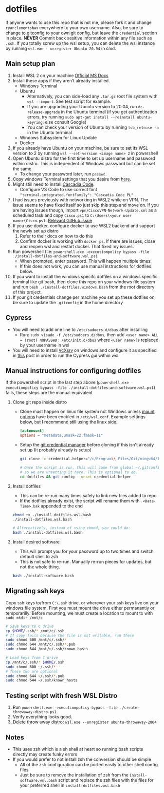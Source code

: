 # dotfiles

If anyone wants to use this repo that is not me, please fork it and change `ryanclementshax` everywhere to your own username.
Also, be sure to change to gitconfig to your own git config, but leave the `credential` section in place.
**NEVER** Commit back sesitive information within any file such as `.ssh`. If you totally screw up the wsl setup, you can delete the wsl instance by running `wsl.exe --unregister Ubuntu-20.04` in cmd.

## Main setup plan

1. Install WSL 2 on your machine [Official MS Docs](https://docs.microsoft.com/en-us/windows/wsl/install-win10)
2. Install these apps if they aren't already installed.
   - Windows Terminal
   - Ubuntu
     - Alternatively, you can side-load any `.tar.gz` root file system with `wsl --import`. See test script for example.
     - If you are upgrading your Ubuntu version to 20.04, run `do-release-upgrade` in the Ubuntu terminal (if you get authentication errors, try running `sudo apt-get install --reinstall ubuntu-keyring`, else consult Google)
     - You can check your version of Ubuntu by running `lsb_release -a` in the Ubuntu terminal
   - Windows Subsystem for Linux Update
   - Docker
3. If you already have Ubuntu on your machine, be sure to set its WSL version to 2 by running `wsl --set-version <image name> 2` in powershell
4. Open Ubuntu distro for the first time to set up username and password within distro. This is independent of Windows password but can be set the same.
   - To change your password later, run `passwd`.
5. Copy windows Terminal settings that you desire from [here](./windows-terminal/settings.json).
6. Might still need to install [Cascadia Code](https://docs.microsoft.com/en-us/windows/terminal/cascadia-code).
   - Configure VS Code to use correct font `"terminal.integrated.fontFamily": "Cascadia Code PL"`
7. I had issues previously with networking in WSL2 while on VPN. The issue seems to have fixed itself so just skip this step and move on.
   If you are having issues though, import `vpn/CiscoVPN-Network-Update.xml` as a scheduled task and copy `Cisco.ps1` to `C:\Users\<your user name>\Cisco.ps1`.
   [Relevant GitHub issue](https://github.com/microsoft/WSL/issues/4277#issuecomment-639460712)
8. If you use docker, configure docker to use WSL2 backend and support the newly set up distro
   1. Refer to their docs on how to do this
   2. Confirm docker is working with `docker ps`. If there are issues, close and reopen wsl and restart docker. That fixed my issues.
9. Run powershell file: `powershell.exe -executionpolicy bypass -file ./install-dotfiles-and-software.wsl.ps1`
   - When prompted, enter password. This will happen multiple times.
   - If this does not work, you can use manual instructions for dotfiles below.
10. If you want to install the windows specifc dotfiles on a windows specific terminal like git bash, then clone this repo on your windows file system and run `bash ./install-dotfiles.windows.bash` from the root directory of this project.
11. If your git credentials change per machine you set up these dotfiles on, be sure to update the `.gitconfig` in the home directory

## Cypress
- You will need to add one line to `/etc/sudoers.d/dbus` after installing
  - Run: `sudo visudo -f /etc/sudoers.d/dbus`, then add `<user name> ALL = (root) NOPASSWD: /etc/init.d/dbus` where `<user name>` is replaced by your username in wsl
- You will need to install [VcXsrv](https://sourceforge.net/projects/vcxsrv/) on windows and configure it as specified in [this](https://nickymeuleman.netlify.app/blog/gui-on-wsl2-cypress) post in order to run the Cypress gui within wsl

## Manual instructions for configuring dotfiles

If the powershell script in the last step above (`powershell.exe -executionpolicy bypass -file ./install-dotfiles-and-software.wsl.ps1`) fails, these steps are the manual equivalent

1. Clone git repo inside distro

   - Clone must happen on linux file system not Windows unless [mount options](https://docs.microsoft.com/en-us/windows/wsl/wsl-config#mount-options)
     have been enabled in `/etc/wsl.conf`. Example settings below, but I recommend still using the linux side.

     ```conf
     [automount]
     options = "metadata,umask=22,fmask=11"
     ```

   - Setup the [git credential manager](https://github.com/microsoft/Git-Credential-Manager-for-Windows/releases) before cloning if this
     isn't already set up (It probably already is setup)

     ```bash
     git clone -c credential.helper="/c/Program\\ Files/Git/mingw64/libexec/git-core/git-credential-manager.exe" https://github.com/RyanClementsHax/dotfiles.git

     # Once the script is run, this will come from global ~/.gitconfig
     # so we are unsetting it here. This is optional to do.
     cd dotfiles && git config --unset credential.helper
     ```

2. Install dotfiles

   - This can be re-run many times safely to link new files added to repo
   - If the dotfiles already exist, the script will rename them with `.<Date-Time>.bak` appended to the end

   ```bash
   chmod +x ./install-dotfiles.wsl.bash
   ./install-dotfiles.wsl.bash

   # Alternatively, instead of using chmod, you could do:
   bash ./install-dotfiles.wsl.bash
   ```

3. Install desired software
   - This will prompt you for your password up to two times and switch default shell to zsh
   - This is not safe to re-run. Manually re-run pieces for updates, but not the whole thing.

   ```bash
   bash ./install-software.bash
   ```

## Migrating ssh keys

Copy ssh keys to/from `C:\.ssh` drive, or wherever your ssh keys live on your windows file system. First you must mount the drive either permanantly or temporarilly.
Before mounting, we must create a location to mount to with `sudo mkdir /mnt/c`

```bash
# Save keys to C drive
cp $HOME/.ssh/* /mnt/c/.ssh
# If copy fails because the file is not writable, run these
sudo chmod 600 /mnt/c/.ssh/*
sudo chmod 644 /mnt/c/.ssh/*.pub
sudo chmod 644 /mnt/c/.ssh/known_hosts

# Load keys from C drive
cp /mnt/c/.ssh/* $HOME/.ssh
sudo chmod 600 ~/.ssh/*
# These two are optional
sudo chmod 644 ~/.ssh/*.pub
sudo chmod 644 ~/.ssh/known_hosts
```

## Testing script with fresh WSL Distro

1. Run `powershell.exe -executionpolicy bypass -file ./create-throwaway-distro.ps1`
2. Verify everything looks good.
3. Delete throw away distro: `wsl.exe --unregister ubuntu-throwaway-2004`

## Notes

- This uses zsh which is a sh shell at heart so running bash scripts directly may create funky errors
- If you would prefer to not install zsh the conversion should be simple
  - All of the zsh configuration can be ported easily to other shell config files
  - Just be sure to remove the installation of zsh from the `install-software.wsl.bash` script and replace the zsh files with the files for your preferred shell in `install-dotfiles.wsl.bash`
